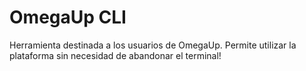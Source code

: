 # OmegaUp CLI
Herramienta destinada a los usuarios de OmegaUp. Permite utilizar la plataforma sin necesidad de abandonar el terminal!
